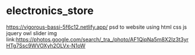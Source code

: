 # electronics_store
https://vigorous-bassi-5f6c12.netlify.app/
psd to website using html css js jquery owl slider
img link:https://photos.google.com/search/_tra_/photo/AF1QipNa5m8X2Iz3t3yrHTg7Ssc9WVOXyh2OLVx-N1oW

